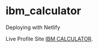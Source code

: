 # ibm_calculator

Deploying with Netlify

Live Profile Site [IBM CALCULATOR](https://adoring-visvesvaraya-8ef986.netlify.com/).

